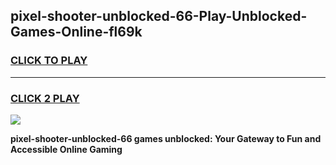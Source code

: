 
## pixel-shooter-unblocked-66-Play-Unblocked-Games-Online-fl69k
<h3>
<a href="https://premium76.site?title=pixel-shooter-unblocked-66&ref=25A">CLICK TO PLAY</a></h3>
<hr>

<h3>
<a href="https://premium76.site?title=pixel-shooter-unblocked-66&ref=25A">CLICK 2 PLAY</a>
  
</h3>

<a href="https://premium76.site?title=pixel-shooter-unblocked-66&ref=25A"><img src="https://clearcache.store/games.png"></a>


**pixel-shooter-unblocked-66 games unblocked: Your Gateway to Fun and Accessible Online Gaming**
